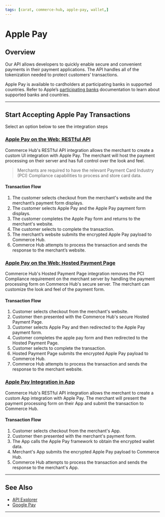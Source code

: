 ```yaml
---
tags: [carat, commerce-hub, apple-pay, wallet,]
---
```


# Apple Pay

## Overview

Our API allows developers to quickly enable secure and convenient payments in their payment applications. The API handles all of the tokenization needed to protect customers’ transactions.

<!--
**User Action:** The Buyer taps the Apple Pay button in the app or on the website, selects the payment card and uses the Touch-ID to complete the transaction.
1. The Merchant App communicates with the merchant server and creates a transaction ID.
2. The Merchant App obtains the encrypted transaction payload (The tokenized card data "DPAN", Cryptogram, and transaction details) from Apple's Pass Kit Framework.
3. The Merchant App sends the encrypted transaction payload to processor API using the Apple Pay SDK.
4. Processor API decrypts the encrypted transaction payload and processes the transaction.
5. Processor API responds back to the Merchant App (through the SDK) with either an approval or decline.
-->

Apple Pay is available to cardholders at participating banks in supported countries. Refer to Apple’s [participating banks](https://support.apple.com/en-us/HT204916) documentation to learn about supported banks and countries.

---

## Start Accepting Apple Pay Transactions

Select an option below to see the integration steps

### [Apple Pay on the Web: RESTful API](?path=docs/Online-Mobile-Digital/Wallets-AltPayments/Apple-Pay/Apple-Pay-Web-REST.md)

Commerce Hub's RESTful API integration allows the merchant to create a custom UI integration with Apple Pay. The merchant will host the payment processing on their server and has full control over the look and feel. 

<!-- theme: warning -->
> Merchants are required to have the relevant Payment Card Industry (PCI) Compliance capabilities to process and store card data.

#### Transaction Flow

1. The customer selects checkout from the merchant's website and the merchant’s payment form displays.
2. The customer selects Apple Pay and the Apple Pay payment form displays.
3. The customer completes the Apple Pay form and returns to the merchant's website.
4. The customer selects to complete the transaction.
5. The merchant’s website submits the encrypted Apple Pay payload to Commerce Hub.
6. Commerce Hub attempts to process the transaction and sends the response to the merchant’s website.

### [Apple Pay on the Web: Hosted Payment Page](?path=docs/Online-Mobile-Digital/Wallets-AltPayments/Apple-Pay/Apple-Pay-Web-HPP.md)

Commerce Hub's Hosted Payment Page integration removes the PCI Compliance requirement on the merchant server by handling the payment processing form on Commerce Hub's secure server. The merchant can customize the look and feel of the payment form.

#### Transaction Flow

1. Customer selects checkout from the merchant's website.
2. Customer then presented with the Commerce Hub's secure Hosted Payment Page.
3. Customer selects Apple Pay and then redirected to the Apple Pay payment form.
4. Customer completes the apple pay form and then redirected to the Hosted Payment Page.
5. Customer selects to complete the transaction.
6. Hosted Payment Page submits the encrypted Apple Pay payload to Commerce Hub.
7. Commerce Hub attempts to process the transaction and sends the response to the merchant website.

### [Apple Pay Integration in App](?path=docs/Online-Mobile-Digital/Wallets-AltPayments/Apple-Pay/Apple-Pay-App.md)

Commerce Hub's RESTful API integration allows the merchant to create a custom App integration with Apple Pay. The merchant will present the payment processing form on their App and submit the transaction to Commerce Hub.

#### Transaction Flow

1. Customer selects checkout from the merchant's App.
2. Customer then presented with the merchant's payment form.
3. The App calls the Apple Pay framework to obtain the encrypted wallet data.
4. Merchant's App submits the encrypted Apple Pay payload to Commerce Hub.
5. Commerce Hub attempts to process the transaction and sends the response to the merchant's App.

---

## See Also

- [API Explorer](../api/?type=post&path=/payments/v1/charges)
- [Google Pay](?path=docs/Online-Mobile-Digital/Wallets-AltPayments/Google-Pay/Google-Pay.md)

---